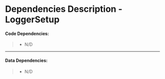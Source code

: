 # Dependencies Description - LoggerSetup


#### **Code Dependencies:**
> * N/D

-----

#### **Data Dependencies:**
> * N/D